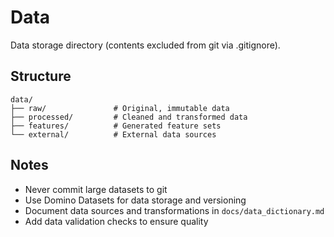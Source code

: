 # Data

Data storage directory (contents excluded from git via .gitignore).

## Structure

```
data/
├── raw/               # Original, immutable data
├── processed/         # Cleaned and transformed data
├── features/          # Generated feature sets
└── external/          # External data sources
```

## Notes

- Never commit large datasets to git
- Use Domino Datasets for data storage and versioning
- Document data sources and transformations in `docs/data_dictionary.md`
- Add data validation checks to ensure quality
